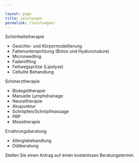 ```yaml
---

layout: page
title: Leistungen
permalink: /leistungen/
---
```


Schönheitstherapie
* Gesichts- und Körpermodellierung
* Faltenunterspritzung (Botox und Hyaluronsäure)
* Microneedling
* Fadenlifting
* Fettwegspritze (Lipolyse)
* Cellulite Behandlung

Schmerztherapie
* Blutegeltherapie
* Manuelle Lymphdrainage
* Neuraltherapie
* Akupunktur
* Schröpfen/Schröpfmassage
* PRP
* Mesotherapie

Ernährungsberatung
* Allergiebehandlung
* Diätberatung


Stellen Sie einen Antrag auf einen kostenlosen Beratungstermin.
